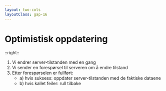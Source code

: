 ```yaml
---
layout: two-cols
layoutClass: gap-16
---
```


# Optimistisk oppdatering

<FormOptimistic />

::right::

<ol>
  <v-click><li>Vi endrer server-tilstanden med en gang</li></v-click>
  <v-click><li>Vi sender en forespørsel til serveren om å endre tilstand</li></v-click>
  <v-click>
    <li>Etter forespørselen er fullført: 
      <ul>
        <li>a) hvis suksess: oppdater server-tilstanden med de faktiske dataene</li>
        <li>b) hvis kallet feiler: rull tilbake</li>
      </ul>
    </li>
  </v-click>
</ol>

<!--

Så servertilstanden er asynkron. Vi må vente på at forespørselen vår går fra klienten, gjør noe på serveren, og så får vi tilbake et svar. Men for å gjøre brukeropplevelsen snappy, kan vi bruke optimistisk oppdatering.

Det består av 3 steg:

[click] Server-tilstanden i klienten endres umiddelbart, for å vise endring til brukeren. Husk også gammel tilstand, tilfelle feil skjer og tilstand rulles tilbake

[click] Et kall gjøres til serveren for å lagre tilstand til server

[click] Etter API-kallet fullføres: a) Hvis kallet var vellykket, oppdater klientens server-tilstand med den nye server-tilstanden. b) Hvis kallet feiler, rull tilbake til gammel tilstand

(demonstrer suksess og feil: skriv inn epost test@test.no og trykk opprett. Suksess så feil)

-->
